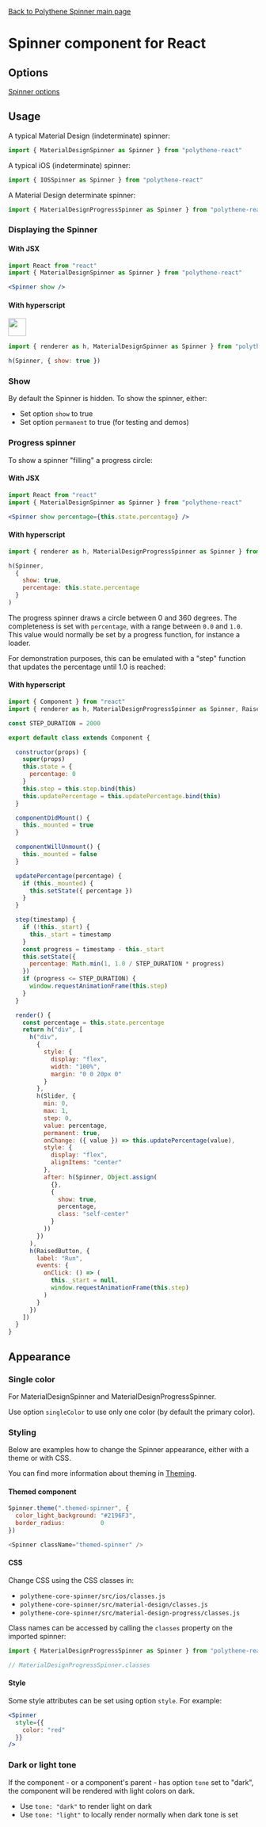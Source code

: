 [Back to Polythene Spinner main page](../spinner.md)

# Spinner component for React


## Options

[Spinner options](../spinner.md)


## Usage

A typical Material Design (indeterminate) spinner:

~~~javascript
import { MaterialDesignSpinner as Spinner } from "polythene-react"
~~~

A typical iOS (indeterminate) spinner:

~~~javascript
import { IOSSpinner as Spinner } from "polythene-react"
~~~

A Material Design determinate spinner:

~~~javascript
import { MaterialDesignProgressSpinner as Spinner } from "polythene-react"
~~~

### Displaying the Spinner

#### With JSX

~~~jsx
import React from "react"
import { MaterialDesignSpinner as Spinner } from "polythene-react"

<Spinner show />
~~~

#### With hyperscript

<a href="https://jsfiddle.net/ArthurClemens/j74x8b9w/" target="_blank"><img src="https://arthurclemens.github.io/assets/polythene/docs/try-out-green.gif" height="36" /></a>

~~~javascript
import { renderer as h, MaterialDesignSpinner as Spinner } from "polythene-react"

h(Spinner, { show: true })
~~~

### Show

By default the Spinner is hidden. To show the spinner, either:

* Set option `show` to true
* Set option `permanent` to true (for testing and demos)

### Progress spinner

To show a spinner "filling" a progress circle:

#### With JSX

~~~jsx
import React from "react"
import { MaterialDesignSpinner as Spinner } from "polythene-react"

<Spinner show percentage={this.state.percentage} />
~~~

#### With hyperscript

~~~javascript
import { renderer as h, MaterialDesignProgressSpinner as Spinner } from "polythene-react"

h(Spinner,
  {
    show: true,
    percentage: this.state.percentage
  }
)
~~~

The progress spinner draws a circle between 0 and 360 degrees. The completeness is set with `percentage`, with a range between `0.0` and `1.0`. This value would normally be set by a progress function, for instance a loader.

For demonstration purposes, this can be emulated with a "step" function that updates the percentage until 1.0 is reached:

#### With hyperscript

~~~javascript
import { Component } from "react"
import { renderer as h, MaterialDesignProgressSpinner as Spinner, RaisedButton, Slider } from "polythene-react"

const STEP_DURATION = 2000

export default class extends Component {

  constructor(props) {
    super(props)
    this.state = {
      percentage: 0
    }
    this.step = this.step.bind(this)
    this.updatePercentage = this.updatePercentage.bind(this)
  }

  componentDidMount() {
    this._mounted = true
  }

  componentWillUnmount() {
    this._mounted = false
  }

  updatePercentage(percentage) {
    if (this._mounted) {
      this.setState({ percentage })
    }
  }

  step(timestamp) {
    if (!this._start) {
      this._start = timestamp
    }
    const progress = timestamp - this._start
    this.setState({
      percentage: Math.min(1, 1.0 / STEP_DURATION * progress)
    })
    if (progress <= STEP_DURATION) {
      window.requestAnimationFrame(this.step)
    }
  }

  render() {
    const percentage = this.state.percentage
    return h("div", [
      h("div",
        {
          style: {
            display: "flex",
            width: "100%",
            margin: "0 0 20px 0"
          }
        },
        h(Slider, {
          min: 0,
          max: 1,
          step: 0,
          value: percentage,
          permanent: true,
          onChange: ({ value }) => this.updatePercentage(value),
          style: {
            display: "flex",
            alignItems: "center"
          },
          after: h(Spinner, Object.assign(
            {},
            {
              show: true,
              percentage,
              class: "self-center"
            }
          ))
        })
      ),
      h(RaisedButton, {
        label: "Run",
        events: {
          onClick: () => (
            this._start = null,
            window.requestAnimationFrame(this.step)
          )
        }
      })
    ])
  }
}
~~~


## Appearance

### Single color

For MaterialDesignSpinner and MaterialDesignProgressSpinner.

Use option `singleColor` to use only one color (by default the primary color).

### Styling

Below are examples how to change the Spinner appearance, either with a theme or with CSS.

You can find more information about theming in [Theming](../theming.md).

#### Themed component

~~~javascript
Spinner.theme(".themed-spinner", {
  color_light_background: "#2196F3",
  border_radius:          0
})

<Spinner className="themed-spinner" />
~~~

#### CSS

Change CSS using the CSS classes in:

* `polythene-core-spinner/src/ios/classes.js`
* `polythene-core-spinner/src/material-design/classes.js`
* `polythene-core-spinner/src/material-design-progress/classes.js`

Class names can be accessed by calling the `classes` property on the imported spinner:

~~~javascript
import { MaterialDesignProgressSpinner as Spinner } from "polythene-react"

// MaterialDesignProgressSpinner.classes
~~~

#### Style

Some style attributes can be set using option `style`. For example:

~~~jsx
<Spinner
  style={{
    color: "red"
  }}
/>
~~~

### Dark or light tone

If the component - or a component's parent - has option `tone` set to "dark", the component will be rendered with light colors on dark. 

* Use `tone: "dark"` to render light on dark
* Use `tone: "light"` to locally render normally when dark tone is set


